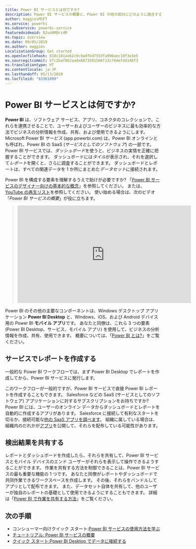 ```yaml
---
title: Power BI サービスとは何ですか?
description: Power BI サービスの概要と、Power BI の他の部分にどのように適合するかを説明します。
author: maggiesMSFT
ms.service: powerbi
ms.subservice: powerbi-service
featuredvideoid: B2vd4MQrz4M
ms.topic: overview
ms.date: 09/05/2019
ms.author: maggies
LocalizationGroup: Get started
ms.openlocfilehash: 818c101ae62c9c9a0fbd755dfa996aec10f3e3e5
ms.sourcegitcommit: bfc2baf862aade6873501566f13c744efdd146f3
ms.translationtype: HT
ms.contentlocale: ja-JP
ms.lasthandoff: 05/13/2020
ms.locfileid: "83361890"
---
```

# <a name="what-is-the-power-bi-service"></a>Power BI サービスとは何ですか?
**Power BI** は、ソフトウェア サービス、アプリ、コネクタのコレクションで、これらを連携させることで、ユーザーおよびユーザーのビジネスに最も効率的な方法でビジネスの分析情報を作成、共有、および使用できるようにします。 Microsoft Power BI *サービス* (app.powerbi.com) は、Power BI オンラインとも呼ばれ、Power BI の SaaS (*サービスとしてのソフトウェア*) の一部です。 Power BI サービスでは、*ダッシュボード*を使うと、ビジネスの実情を正確に把握することができます。 ダッシュボードには*タイル*が表示され、それを選択して*レポート*を開くと、さらに調査することができます。 ダッシュボードとレポートは、すべての関連データを 1 か所にまとめた*データセット*に接続されます。 

Power BI を構成する要素を理解するうえで助けが必要ですか? 「[Power BI サービスのデザイナー向けの基本的な概念](service-basic-concepts.md)」を参照してください。 または、[YouTube の再生リスト](https://www.youtube.com/playlist?list=PL1N57mwBHtN0JFoKSR0n-tBkUJHeMP2cP)を参照してください。 使い始める場合は、次のビデオ「*Power BI サービスの概要*」が役に立ちます。

> 
> <iframe width="560" height="315" src="https://www.youtube.com/embed/B2vd4MQrz4M" frameborder="0" allowfullscreen></iframe>
> 

Power BI のその他の主要なコンポーネントは、Windows デスクトップ アプリケーション **Power BI Desktop** と、Windows、iOS、および Android デバイス用の Power BI **モバイル アプリ**です。 あなたと同僚は、これら 3 つの要素 (Power BI Desktop、サービス、モバイル アプリ) を使用して、ビジネスの分析情報を作成、共有、使用できます。 概要については、「[Power BI とは?](power-bi-overview.md)」をご覧ください。

## <a name="creating-reports-in-the-service"></a>サービスでレポートを作成する
一般的な Power BI ワークフローでは、まず Power BI Desktop でレポートを作成してから、Power BI サービスに発行します。  

このワークフローが一般的ですが、Power BI サービスで直接 Power BI レポートを作成することもできます。 Salesforce などの SaaS (サービスとしてのソフトウェア) アプリケーションに対するサブスクリプションをお持ちですか? Power BI には、ユーザーのオンライン データからダッシュボードとレポートを自動的に作成するアプリがあります。 Salesforce に接続して有利なスタートを切るか、接続可能な[他の SaaS アプリを調べます](../connect-data/service-get-data.md)。 組織に属している場合は、組織内のだれかが[アプリ](../collaborate-share/service-create-distribute-apps.md)を公開して、それらを配布している可能性があります。

## <a name="sharing-your-findings"></a>検出結果を共有する 

レポートとダッシュボードを作成したら、それらを共有して、Power BI サービスとモバイル デバイスのエンド ユーザーがそれらを表示して操作できるようすることができます。 作業を共有する方法を制御できることは、Power BI サービスの最も重要な機能の 1 つです。 あなたと同僚がレポートやダッシュボードで共同作業できるワークスペースを作成します。 その後、それらをバンドルしてアプリとして配布できます。 また、データセット自体を共有して、他のユーザーが独自のレポートの基礎として使用できるようにすることもできます。 詳細は「[Power BI で作業を共有する方法](../collaborate-share/service-how-to-collaborate-distribute-dashboards-reports.md)」をご覧ください。

## <a name="next-steps"></a>次の手順
- コンシューマー向けクイック スタート:[Power BI サービスの使用方法を学ぶ](../consumer/end-user-experience.md)   
- [チュートリアル: Power BI サービスの概要](service-get-started.md)
- [クイック スタート:Power BI Desktop でデータに接続する](../connect-data/desktop-quickstart-connect-to-data.md)
